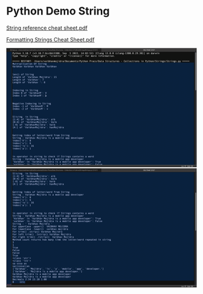 # Python Demo String

[String reference cheat sheet.pdf](https://github.com/VaibhavMojidra/Python---Demo-String/blob/master/cheat%20sheet/String%20reference%20cheat%20sheet.pdf)

[Formatting Strings Cheat Sheet.pdf](https://github.com/VaibhavMojidra/Python---Demo-String/blob/master/cheat%20sheet/Formatting%20Strings%20Cheat%20Sheet.pdf)

![Output1](https://github.com/VaibhavMojidra/Python---Demo-String/blob/master/output/o1.png)
![Output2](https://github.com/VaibhavMojidra/Python---Demo-String/blob/master/output/o2.png)
